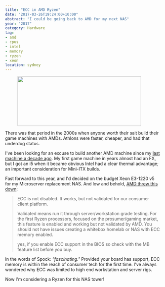 ```yaml
---
title: "ECC in AMD Ryzen"
date: "2017-03-26T19:24:00+10:00"
abstract: "I could be going back to AMD for my next NAS"
year: "2017"
category: Hardware
tag:
- amd
- cpus
- intel
- memory
- ryzen
- xeon
location: sydney
---
```

<figure><img src="https://rubenerd.com/files/2017/ryzen@1x.jpg" alt="" style="width:400px; height:160px" srcset="https://rubenerd.com/files/2017/ryzen@1x.jpg 1x, https://rubenerd.com/files/2017/ryzen@2x.jpg 2x" /></figure>

There was that period in the 2000s when anyone worth their salt build their game machines with AMDs. Athlons were faster, cheaper, and had that underdog status.

I've been looking for an excuse to build another AMD machine since my [last machine a decade ago]. My first game machine in years almost had an FX, but I got an i5 when it became obvious Intel had a clear thermal advantage; an important consideration for Mini-ITX builds.

Fast forward to this year, and I'd decided on the budget Xeon E3-1220 v5 for my Microserver replacement NAS. And low and behold, [AMD threw this down]:

> ECC is not disabled. It works, but not validated for our consumer client platform.
>  
> Validated means run it through server/workstation grade testing. For the first Ryzen processors, focused on the prosumer/gaming market, this feature is enabled and working but not validated by AMD. You should not have issues creating a whitebox homelab or NAS with ECC memory enabled.
> 
> yes, if you enable ECC support in the BIOS so check with the MB feature list before you buy.

In the words of Spock: *"fascinating."* Provided your board has support, ECC memory is within the reach of consumer tech for the first time. I've always wondered why ECC was limited to high end workstation and server rigs.

Now I'm considering a Ryzen for this NAS tower!

[last machine a decade ago]: https://rubenerd.com/sim-lim-square-and-the-athlon-x2/
[AMD threw this down]: https://www.overclock3d.net/news/cpu_mainboard/amd_confirms_that_ryzen_supports_ecc_memory/1


